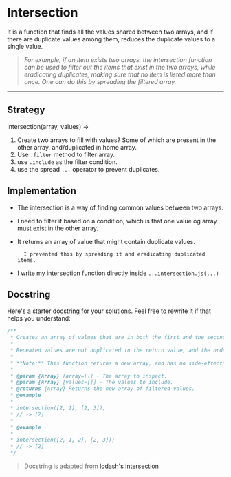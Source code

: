 # Intersection

It is a function that finds all the values shared between two arrays, and if
there are duplicate values among them, reduces the duplicate values to a single
value.

> _For example, if an item exists two arrays, the intersection function can be
> used to filter out the items that exist in the two arrays, while eradicating
> duplicates, making sure that no item is listed more than once. One can do this
> by spreading the filtered array._

---

## Strategy

intersection(array, values) ->

1. Create two arrays to fill with values? Some of which are present in the other
array, and/duplicated in home array.
2. Use `.filter` method to filter array.
3. use `.include` as the filter condition.
4. use the spread `...` operator to prevent duplicates.

## Implementation

- The intersection is a way of finding common values between two arrays.
- I need to filter it based on a condition, which is that one value og array
  must exist in the other array.
- It returns an array of value that might contain duplicate values.
  
        I prevented this by spreading it and eradicating duplicated items. 
- I write my intersection function directly inside `...intersection.js(...)`

## Docstring

Here's a starter docstring for your solutions. Feel free to rewrite it if that
helps you understand:

```js
/**
 * Creates an array of values that are in both the first and the second arrays.
 *
 * Repeated values are not duplicated in the return value, and the order of result values are determined by the first array.
 *
 * **Note:** This function returns a new array, and has no side-effects.
 *
 * @param {Array} [array=[]] - The array to inspect.
 * @param {Array} [values=[]] - The values to include.
 * @returns {Array} Returns the new array of filtered values.
 * @example
 *
 * intersection([2, 1], [2, 3]);
 * // -> [2]
 *
 * @example
 *
 * intersection([2, 1, 2], [2, 3]);
 * // -> [2]
 */
```

> Docstring is adapted from
> [lodash's intersection](https://github.com/lodash/lodash/blob/4.17.15/lodash.js#L7498)
